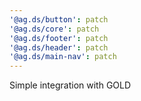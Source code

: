 ```yaml
---
'@ag.ds/button': patch
'@ag.ds/core': patch
'@ag.ds/footer': patch
'@ag.ds/header': patch
'@ag.ds/main-nav': patch
---
```


Simple integration with GOLD
